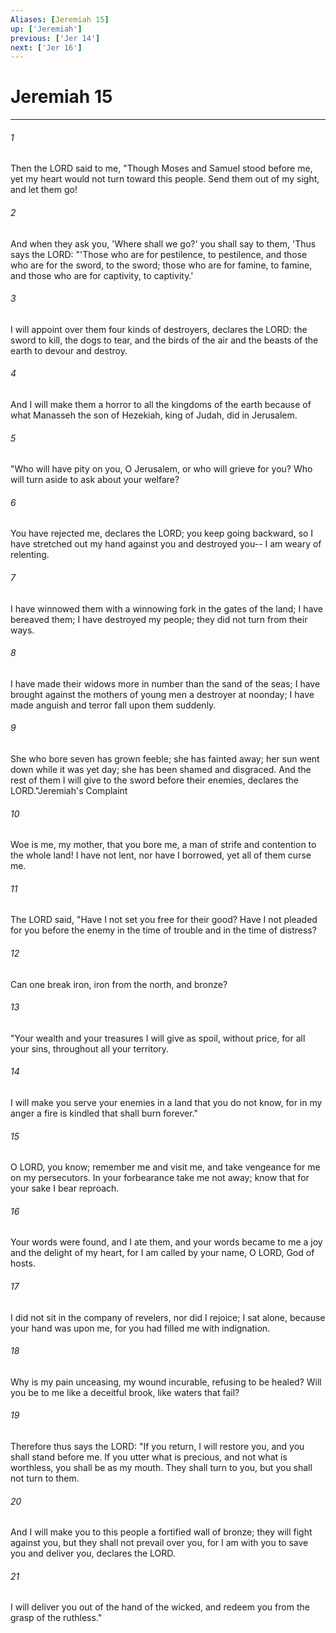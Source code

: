 ```yaml
---
Aliases: [Jeremiah 15]
up: ['Jeremiah']
previous: ['Jer 14']
next: ['Jer 16']
---
```

# Jeremiah 15
***



###### 1 
Then the LORD said to me, "Though Moses and Samuel stood before me, yet my heart would not turn toward this people. Send them out of my sight, and let them go! 

###### 2 
And when they ask you, 'Where shall we go?' you shall say to them, 'Thus says the LORD: "'Those who are for pestilence, to pestilence, and those who are for the sword, to the sword; those who are for famine, to famine, and those who are for captivity, to captivity.' 

###### 3 
I will appoint over them four kinds of destroyers, declares the LORD: the sword to kill, the dogs to tear, and the birds of the air and the beasts of the earth to devour and destroy. 

###### 4 
And I will make them a horror to all the kingdoms of the earth because of what Manasseh the son of Hezekiah, king of Judah, did in Jerusalem. 

###### 5 
"Who will have pity on you, O Jerusalem, or who will grieve for you? Who will turn aside to ask about your welfare? 

###### 6 
You have rejected me, declares the LORD; you keep going backward, so I have stretched out my hand against you and destroyed you-- I am weary of relenting. 

###### 7 
I have winnowed them with a winnowing fork in the gates of the land; I have bereaved them; I have destroyed my people; they did not turn from their ways. 

###### 8 
I have made their widows more in number than the sand of the seas; I have brought against the mothers of young men a destroyer at noonday; I have made anguish and terror fall upon them suddenly. 

###### 9 
She who bore seven has grown feeble; she has fainted away; her sun went down while it was yet day; she has been shamed and disgraced. And the rest of them I will give to the sword before their enemies, declares the LORD."Jeremiah's Complaint 

###### 10 
Woe is me, my mother, that you bore me, a man of strife and contention to the whole land! I have not lent, nor have I borrowed, yet all of them curse me. 

###### 11 
The LORD said, "Have I not set you free for their good? Have I not pleaded for you before the enemy in the time of trouble and in the time of distress? 

###### 12 
Can one break iron, iron from the north, and bronze? 

###### 13 
"Your wealth and your treasures I will give as spoil, without price, for all your sins, throughout all your territory. 

###### 14 
I will make you serve your enemies in a land that you do not know, for in my anger a fire is kindled that shall burn forever." 

###### 15 
O LORD, you know; remember me and visit me, and take vengeance for me on my persecutors. In your forbearance take me not away; know that for your sake I bear reproach. 

###### 16 
Your words were found, and I ate them, and your words became to me a joy and the delight of my heart, for I am called by your name, O LORD, God of hosts. 

###### 17 
I did not sit in the company of revelers, nor did I rejoice; I sat alone, because your hand was upon me, for you had filled me with indignation. 

###### 18 
Why is my pain unceasing, my wound incurable, refusing to be healed? Will you be to me like a deceitful brook, like waters that fail? 

###### 19 
Therefore thus says the LORD: "If you return, I will restore you, and you shall stand before me. If you utter what is precious, and not what is worthless, you shall be as my mouth. They shall turn to you, but you shall not turn to them. 

###### 20 
And I will make you to this people a fortified wall of bronze; they will fight against you, but they shall not prevail over you, for I am with you to save you and deliver you, declares the LORD. 

###### 21 
I will deliver you out of the hand of the wicked, and redeem you from the grasp of the ruthless."
